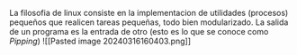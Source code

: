 La filosofia de linux consiste en la implementacion de utilidades (procesos) pequeños que realicen tareas pequeñas, todo bien  modularizado. La salida de un programa es la entrada de otro (esto es lo que se conoce como _Pipping_)
![[Pasted image 20240316160403.png]]